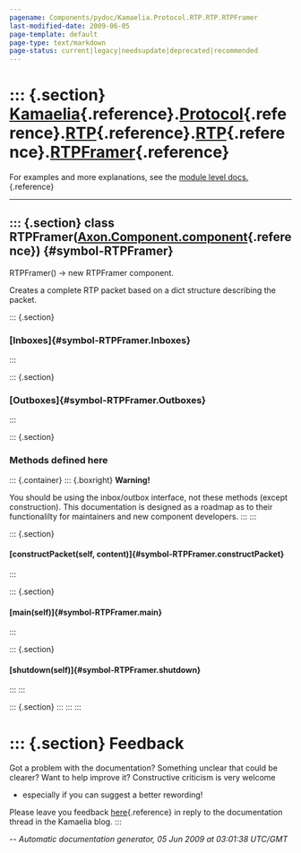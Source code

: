 ```yaml
---
pagename: Components/pydoc/Kamaelia.Protocol.RTP.RTP.RTPFramer
last-modified-date: 2009-06-05
page-template: default
page-type: text/markdown
page-status: current|legacy|needsupdate|deprecated|recommended
---
```

::: {.section}
[Kamaelia](/Components/pydoc/Kamaelia.html){.reference}.[Protocol](/Components/pydoc/Kamaelia.Protocol.html){.reference}.[RTP](/Components/pydoc/Kamaelia.Protocol.RTP.html){.reference}.[RTP](/Components/pydoc/Kamaelia.Protocol.RTP.RTP.html){.reference}.[RTPFramer](/Components/pydoc/Kamaelia.Protocol.RTP.RTP.RTPFramer.html){.reference}
================================================================================================================================================================================================================================================================================================================================================

For examples and more explanations, see the [module level
docs.](/Components/pydoc/Kamaelia.Protocol.RTP.RTP.html){.reference}

------------------------------------------------------------------------

::: {.section}
class RTPFramer([Axon.Component.component](/Docs/Axon/Axon.Component.component.html){.reference}) {#symbol-RTPFramer}
-------------------------------------------------------------------------------------------------

RTPFramer() -\> new RTPFramer component.

Creates a complete RTP packet based on a dict structure describing the
packet.

::: {.section}
### [Inboxes]{#symbol-RTPFramer.Inboxes}
:::

::: {.section}
### [Outboxes]{#symbol-RTPFramer.Outboxes}
:::

::: {.section}
### Methods defined here

::: {.container}
::: {.boxright}
**Warning!**

You should be using the inbox/outbox interface, not these methods
(except construction). This documentation is designed as a roadmap as to
their functionalilty for maintainers and new component developers.
:::
:::

::: {.section}
#### [constructPacket(self, content)]{#symbol-RTPFramer.constructPacket}
:::

::: {.section}
#### [main(self)]{#symbol-RTPFramer.main}
:::

::: {.section}
#### [shutdown(self)]{#symbol-RTPFramer.shutdown}
:::
:::

::: {.section}
:::
:::
:::

::: {.section}
Feedback
========

Got a problem with the documentation? Something unclear that could be
clearer? Want to help improve it? Constructive criticism is very welcome
- especially if you can suggest a better rewording!

Please leave you feedback
[here](../../../cgi-bin/blog/blog.cgi?rm=viewpost&nodeid=1142023701){.reference}
in reply to the documentation thread in the Kamaelia blog.
:::

*\-- Automatic documentation generator, 05 Jun 2009 at 03:01:38 UTC/GMT*
